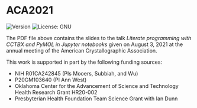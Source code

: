 # ACA2021
![Version](https://img.shields.io/static/v1?label=ACA2021&message=0.1&color=brightcolor)
![License: GNU](https://img.shields.io/badge/License-GNU-blue.svg)


The PDF file above contains the slides to the talk *Literate programming with CCTBX and PyMOL in Jupyter notebooks* given on August 3, 2021 at the annual meeting of the American Crystallographic Association.


This work is supported in part by the following funding sources:

* NIH R01CA242845 (PIs Mooers, Subbiah, and Wu)
* P20GM103640 (PI Ann West)
* Oklahoma Center for the Advancement of Science and Technology Health Research Grant HR20-002
* Presbyterian Health Foundation Team Science Grant with Ian Dunn
